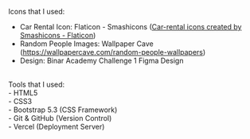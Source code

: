 Icons that I used:<br>
- Car Rental Icon: Flaticon - Smashicons (<a href="https://www.flaticon.com/free-icons/car-rental" title="car-rental icons">Car-rental icons created by Smashicons - Flaticon</a>)
- Random People Images: Wallpaper Cave (https://wallpapercave.com/random-people-wallpapers)<br>
- Design: Binar Academy Challenge 1 Figma Design<br>

<br>
Tools that I used:<br>
- HTML5<br>
- CSS3<br>
- Bootstrap 5.3 (CSS Framework)<br>
- Git & GitHub (Version Control)<br>
- Vercel (Deployment Server)

